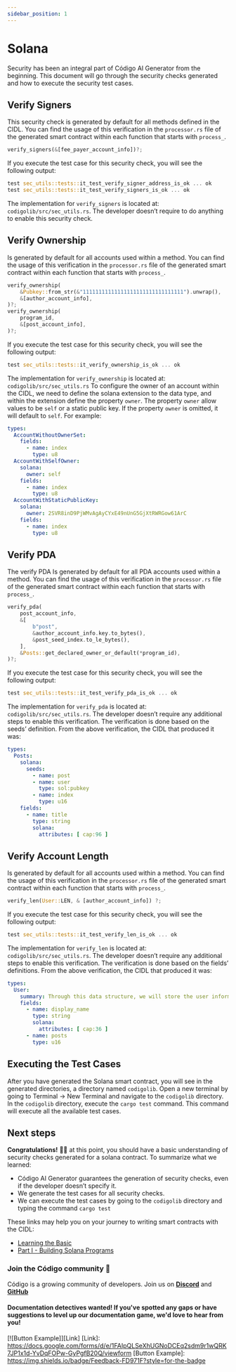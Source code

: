```yaml
---
sidebar_position: 1
---
```


# Solana

Security has been an integral part of Código AI Generator from the beginning. This document will go through the security
checks generated and how to execute the security test cases.

## Verify Signers

This security check is generated by default for all methods defined in the CIDL. You can find the usage of this
verification in the `processor.rs` file of the generated smart contract within each function that starts
with `process_`.

```rust showLineNumbers
verify_signers(&[fee_payer_account_info])?;
```

If you execute the test case for this security check, you will see the following output:

```rust showLineNumbers
test sec_utils::tests::it_test_verify_signer_address_is_ok ... ok
test sec_utils::tests::it_test_verify_signers_is_ok ... ok
```

The implementation for `verify_signers` is located at: `codigolib/src/sec_utils.rs`. The developer doesn’t require to do
anything to enable this security check.

## Verify Ownership

Is generated by default for all accounts used within a method. You can find the usage of this verification in
the `processor.rs` file of the generated smart contract within each function that starts with `process_`.

```rust showLineNumbers
verify_ownership(
    &Pubkey::from_str(&"11111111111111111111111111111111").unwrap(),
    &[author_account_info],
)?;
verify_ownership(
    program_id,
    &[post_account_info],
)?;
```

If you execute the test case for this security check, you will see the following output:

```rust showLineNumbers
test sec_utils::tests::it_verify_ownership_is_ok ... ok
```

The implementation for `verify_ownership` is located at: `codigolib/src/sec_utils.rs` To configure the owner of an
account within the CIDL, we need to define the solana extension to the data type, and within the extension define the
property `owner`. The property `owner` allow values to be `self` or a static public key. If the property `owner` is
omitted, it will default to `self`. For example:

```yaml showLineNumbers
types:
  AccountWithoutOwnerSet:
    fields:
      - name: index
        type: u8
  AccountWithSelfOwner:
    solana:
      owner: self
    fields:
      - name: index
        type: u8
  AccountWithStaticPublicKey:
    solana:
      owner: 2SVR8inD9PjWMvAgAyCYxE49nUnG5GjXtRWRGow61ArC
    fields:
      - name: index
        type: u8
```

## Verify PDA

The verify PDA Is generated by default for all PDA accounts used within a method. You can find the usage of this
verification in the `processor.rs` file of the generated smart contract within each function that starts
with `process_`.

```rust showLineNumbers
verify_pda(
    post_account_info,
    &[
        b"post",
        &author_account_info.key.to_bytes(),
        &post_seed_index.to_le_bytes(),
    ],
    &Posts::get_declared_owner_or_default(*program_id),
)?;
```

If you execute the test case for this security check, you will see the following output:

```rust showLineNumbers
test sec_utils::tests::it_test_verify_pda_is_ok ... ok
```

The implementation for `verify_pda` is located at: `codigolib/src/sec_utils.rs`. The developer doesn’t require any
additional steps to enable this verification. The verification is done based on the seeds’ definition. From the above
verification, the CIDL that produced it was:

```yaml showLineNumbers
types:
  Posts:
    solana:
      seeds:
        - name: post
        - name: user
          type: sol:pubkey
        - name: index
          type: u16
    fields:
      - name: title
        type: string
        solana:
          attributes: [ cap:96 ]
```

## Verify Account Length

Is generated by default for all accounts used within a method. You can find the usage of this verification in
the `processor.rs` file of the generated smart contract within each function that starts with `process_`.

```rust showLineNumbers
verify_len(User::LEN, & [author_account_info]) ?;
```

If you execute the test case for this security check, you will see the following output:

```rust showLineNumbers
test sec_utils::tests::it_test_verify_len_is_ok ... ok
```

The implementation for `verify_len` is located at: `codigolib/src/sec_utils.rs`. The developer doesn’t require any
additional steps to enable this verification. The verification is done based on the fields’ definitions. From the above
verification, the CIDL that produced it was:

```yaml showLineNumbers
types:
  User:
    summary: Through this data structure, we will store the user information; a user can create or comment on posts
    fields:
      - name: display_name
        type: string
        solana:
          attributes: [ cap:36 ]
      - name: posts
        type: u16
```

## Executing the Test Cases

After you have generated the Solana smart contract, you will see in the generated directories, a directory
named `codigolib`. Open a new terminal by going to Terminal -> New Terminal and navigate to the `codigolib` directory.
In the `codigolib` directory, execute the `cargo test` command. This command will execute all the available test cases.

## Next steps

**Congratulations!** 🎉👏 at this point, you should have a basic understanding of security checks generated for a solana
contract. To summarize what we learned:

- Código AI Generator guarantees the generation of security checks, even if the developer doesn’t specify it.
- We generate the test cases for all security checks.
- We can execute the test cases by going to the `codigolib` directory and typing the command `cargo test`

These links may help you on your journey to writing smart contracts with the CIDL:

- [Learning the Basic](../código-interface-description-language/learning-the-basics.md)
- [Part I - Building Solana Programs](../guides/part-1-building-solana-programs.md)

### Join the Código community 💚

Código is a growing community of developers. Join us on
**[Discord](https://docs.google.com/forms/d/e/1FAIpQLSdSG0OgJ5xuwwU7JiSGBdn01L3ID68qNCd2HAnFSztXVYKmBg/viewform)**
and **[GitHub](https://docs.google.com/forms/d/e/1FAIpQLSdGDGH4bwQf5dX3-uFCYeRKzIGbd5dVEPxHKQPTt63bBVVcVQ/viewform)**

#### Documentation detectives wanted! If you've spotted any gaps or have suggestions to level up our documentation game, we'd love to hear from you!

[![Button Example]][Link]
[Link]: https://docs.google.com/forms/d/e/1FAIpQLSeXhUGNoDCEq2sdm9r1wQRK7JP1x1d-YvDqFOPw-GyPgfB20Q/viewform
[Button Example]: https://img.shields.io/badge/Feedback-FD971F?style=for-the-badge